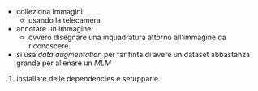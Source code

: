 - colleziona immagini
	- usando la telecamera
- annotare un immagine:
	- ovvero disegnare una inquadratura attorno all'immagine da riconoscere.
- si usa _data augmentation_ per far finta di avere un dataset abbastanza grande per allenare un _MLM_ 

1) installare delle dependencies  e setupparle.